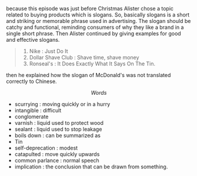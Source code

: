 because this episode was just before Christmas Alister chose a topic related to buying products which is slogans. So, basically slogans is  a short and striking or memorable phrase used in advertising. The slogan should be catchy and functional, reminding consumers of why they like a brand in a single short phrase. Then Alister continued by giving examples for good and effective slogans.
>	1. Nike : Just Do It
>	2.  Dollar Shave Club : Shave time, shave money
>	3.  Ronseal's : It Does Exactly What It Says On The Tin.

then he explained how the slogan of McDonald's was not translated correctly to Chinese.


$$Words$$
- scurrying : moving quickly or in a hurry
- intangible : difficult
- conglomerate
- varnish : liquid used to protect wood
- sealant : liquid used to stop leakage
- boils down : can be summarized as
- Tin 
- self-deprecation : modest
- catapulted : move quickly upwards
- common parlance : normal speech
- implication : the conclusion that can be drawn from something.
